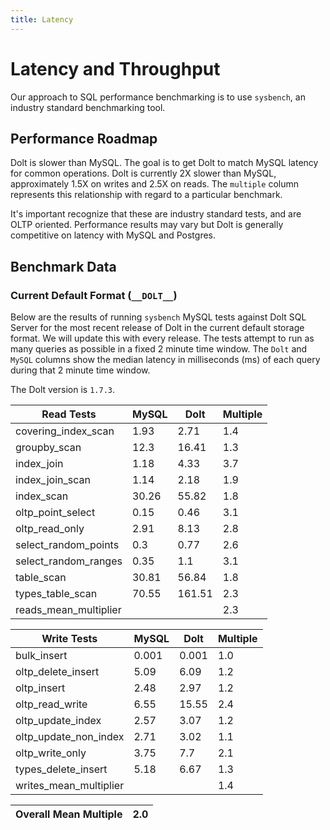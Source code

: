 ```yaml
---
title: Latency
---
```


# Latency and Throughput

Our approach to SQL performance benchmarking is to use `sysbench`, an
industry standard benchmarking tool.

## Performance Roadmap

Dolt is slower than MySQL. The goal is to get Dolt to match 
MySQL latency for common operations. Dolt is currently 2X slower 
than MySQL, approximately 1.5X on writes and 2.5X on reads. The 
`multiple` column represents this relationship with regard to a 
particular benchmark.

It's important recognize that these are industry standard tests, and
are OLTP oriented. Performance results may vary but Dolt is 
generally competitive on latency with MySQL and Postgres.

## Benchmark Data

### Current Default Format (`__DOLT__`)

Below are the results of running `sysbench` MySQL tests against Dolt
SQL Server for the most recent release of Dolt in the current default 
storage format. We will update this with every release. The tests 
attempt to run as many queries as possible in a fixed 2 minute time 
window. The `Dolt` and `MySQL` columns show the median latency in 
milliseconds (ms) of each query during that 2 minute time window.

The Dolt version is `1.7.3`.

<!-- START___DOLT___LATENCY_RESULTS_TABLE -->
|       Read Tests        | MySQL |  Dolt  | Multiple |
|-------------------------|-------|--------|----------|
| covering\_index\_scan   |  1.93 |   2.71 |      1.4 |
| groupby\_scan           |  12.3 |  16.41 |      1.3 |
| index\_join             |  1.18 |   4.33 |      3.7 |
| index\_join\_scan       |  1.14 |   2.18 |      1.9 |
| index\_scan             | 30.26 |  55.82 |      1.8 |
| oltp\_point\_select     |  0.15 |   0.46 |      3.1 |
| oltp\_read\_only        |  2.91 |   8.13 |      2.8 |
| select\_random\_points  |   0.3 |   0.77 |      2.6 |
| select\_random\_ranges  |  0.35 |    1.1 |      3.1 |
| table\_scan             | 30.81 |  56.84 |      1.8 |
| types\_table\_scan      | 70.55 | 161.51 |      2.3 |
| reads\_mean\_multiplier |       |        |      2.3 |

|       Write Tests        | MySQL | Dolt  | Multiple |
|--------------------------|-------|-------|----------|
| bulk\_insert             | 0.001 | 0.001 |      1.0 |
| oltp\_delete\_insert     |  5.09 |  6.09 |      1.2 |
| oltp\_insert             |  2.48 |  2.97 |      1.2 |
| oltp\_read\_write        |  6.55 | 15.55 |      2.4 |
| oltp\_update\_index      |  2.57 |  3.07 |      1.2 |
| oltp\_update\_non\_index |  2.71 |  3.02 |      1.1 |
| oltp\_write\_only        |  3.75 |   7.7 |      2.1 |
| types\_delete\_insert    |  5.18 |  6.67 |      1.3 |
| writes\_mean\_multiplier |       |       |      1.4 |

| Overall Mean Multiple | 2.0 |
|-----------------------|-----|
<!-- END___DOLT___LATENCY_RESULTS_TABLE -->
<br/>
